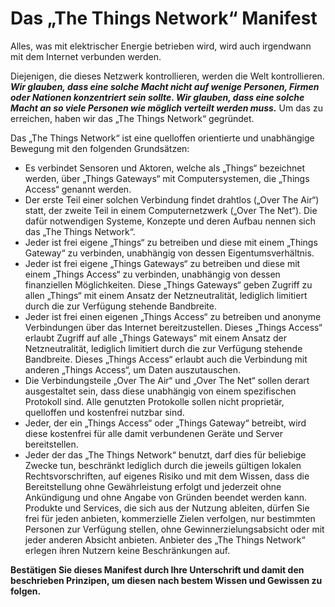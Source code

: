 # Das „The Things Network“ Manifest

Alles, was mit elektrischer Energie betrieben wird, wird auch irgendwann mit dem Internet verbunden werden.

Diejenigen, die dieses Netzwerk kontrollieren, werden die Welt kontrollieren. *__Wir glauben, dass eine solche Macht nicht auf wenige Personen, Firmen oder Nationen konzentriert sein sollte. Wir glauben, dass eine solche Macht an so viele Personen wie möglich verteilt werden muss.__* Um das zu erreichen, haben wir das „The Things Network“ gegründet.

Das „The Things Network“ ist eine quelloffen orientierte und unabhängige Bewegung mit den folgenden Grundsätzen:

* Es verbindet Sensoren und Aktoren, welche als „Things“ bezeichnet werden, über „Things Gateways“  mit Computersystemen, die „Things Access“ genannt werden.
* Der erste Teil einer solchen Verbindung findet drahtlos („Over The Air“) statt, der zweite Teil in einem Computernetzwerk („Over The Net“). Die dafür notwendigen Systeme, Konzepte und deren Aufbau nennen sich das „The Things Network“.
* Jeder ist frei eigene „Things“ zu betreiben und diese mit einem „Things Gateway“  zu verbinden, unabhängig von dessen Eigentumsverhältnis.
* Jeder ist frei eigene „Things Gateways“ zu betreiben und diese mit einem „Things Access“ zu verbinden, unabhängig von dessen finanziellen Möglichkeiten. Diese „Things Gateways“ geben Zugriff zu allen „Things“ mit einem Ansatz der Netzneutralität, lediglich limitiert durch die zur Verfügung stehende Bandbreite.
* Jeder ist frei einen eigenen „Things Access“ zu betreiben und anonyme Verbindungen über das Internet bereitzustellen. Dieses „Things Access“ erlaubt Zugriff auf alle „Things Gateways“ mit einem Ansatz der Netzneutralität, lediglich limitiert durch die zur Verfügung stehende Bandbreite. Dieses „Things Access“ erlaubt auch die Verbindung mit anderen „Things Access“, um Daten auszutauschen.
* Die Verbindungsteile „Over The Air“ und „Over The Net“ sollen derart ausgestaltet sein, dass diese unabhängig von einem spezifischen Protokoll sind. Alle genutzten Protokolle sollen nicht proprietär, quelloffen und kostenfrei nutzbar sind.
* Jeder, der ein „Things Access“ oder „Things Gateway“ betreibt, wird diese kostenfrei für alle damit verbundenen Geräte und Server bereitstellen.
* Jeder der das „The Things Network“ benutzt, darf dies für beliebige Zwecke tun, beschränkt lediglich durch die jeweils gültigen lokalen Rechtsvorschriften, auf eigenes Risiko und mit dem Wissen, dass die Bereitstellung ohne Gewährleistung erfolgt und jederzeit ohne Ankündigung und ohne Angabe von Gründen beendet werden kann. Produkte und Services, die sich aus der Nutzung ableiten, dürfen Sie frei für jeden anbieten, kommerzielle Zielen verfolgen, nur bestimmten Personen zur Verfügung stellen, ohne Gewinnerzielungsabsicht oder mit jeder anderen Absicht anbieten. Anbieter des „The Things Network“ erlegen ihren Nutzern keine Beschränkungen auf.

__Bestätigen Sie dieses Manifest durch Ihre Unterschrift und damit den beschrieben Prinzipen, um diesen nach bestem Wissen und Gewissen zu folgen.__
